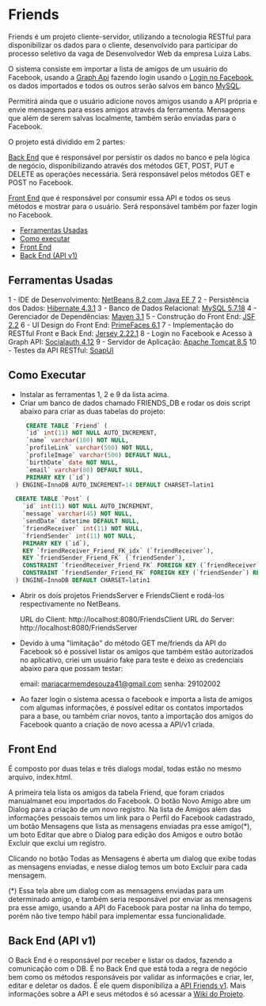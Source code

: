 # Friends
Friends é um projeto cliente-servidor, utilizando a tecnologia RESTful para disponibilizar os dados para o cliente, desenvolvido para participar do processo seletivo da vaga de Desenvolvedor Web da empresa Luiza Labs. 

O sistema consiste em importar a lista de amigos de um usuário do Facebook, usando a [Graph Api](https://developers.facebook.com/docs/graph-api) fazendo login usando o [Login no Facebook](https://developers.facebook.com/docs/facebook-login), os dados importados e todos os outros serão salvos em banco [MySQL](https://www.mysql.com/).

Permitirá ainda que o usuário adicione novos amigos usando a API própria e envie mensagens para esses amigos através da ferramenta. Mensagens que além de serem salvas localmente, também serão enviadas para o Facebook.

O projeto está dividido em 2 partes: 

[Back End](#back-end) que é responsável por persistir os dados no banco e pela lógica de negócio, disponibilizando através dos métodos GET, POST, PUT e DELETE as operações necessária. Será responsável pelos métodos GET e POST no Facebook.

[Front End](#front-end) que é responsável por consumir essa API e todos os seus métodos e mostrar para o usuário. Será responsável também por fazer login no Facebook.

- [Ferramentas Usadas](#ferramentas-usadas)
- [Como executar](#como-executar)
- [Front End](#front-end)
- [Back End (API v1)](#back-end)

## Ferramentas Usadas

1 - IDE de Desenvolvimento: [NetBeans 8.2 com Java EE 7](https://netbeans.org)
2 - Persistência dos Dados: [Hibernate 4.3.1](http://hibernate.org/)
3 - Banco de Dados Relacional: [MySQL 5.7.18](https://www.mysql.com)
4 - Gerenciador de Dependências: [Maven 3.1](https://maven.apache.org/)
5 - Construção do Front End: [JSF 2.2](https://javaee.github.io/javaserverfaces-spec/)
6 - UI Design do Front End: [PrimeFaces 6.1](https://www.primefaces.org/)
7 - Implementação do RESTful Front e Back End: [Jersey 2.22.1](https://github.com/jersey)
8 - Login no Facebook e Acesso à Graph API: [Socialauth 4.12](https://github.com/3pillarlabs/socialauth)
9 - Servidor de Aplicação: [Apache Tomcat 8.5](http://tomcat.apache.org/)
10 - Testes da API RESTful: [SoapUI](https://www.soapui.org/) 

## Como Executar

- Instalar as ferramentas 1, 2 e 9 da lista acima.
- Criar um banco de dados chamado FRIENDS_DB e rodar os dois script abaixo para criar as duas tabelas do projeto:

```SQL
     CREATE TABLE `Friend` (
     `id` int(11) NOT NULL AUTO_INCREMENT,
     `name` varchar(100) NOT NULL,
     `profileLink` varchar(500) NOT NULL,
     `profileImage` varchar(500) DEFAULT NULL,
     `birthDate` date NOT NULL,
     `email` varchar(80) DEFAULT NULL,
     PRIMARY KEY (`id`)
  ) ENGINE=InnoDB AUTO_INCREMENT=14 DEFAULT CHARSET=latin1

  CREATE TABLE `Post` (
    `id` int(11) NOT NULL AUTO_INCREMENT,
    `message` varchar(45) NOT NULL,
    `sendDate` datetime DEFAULT NULL,
    `friendReceiver` int(11) NOT NULL,
    `friendSender` int(11) NOT NULL,
    PRIMARY KEY (`id`),
    KEY `friendReceiver_Friend_FK_idx` (`friendReceiver`),
    KEY `friendSender_Friend_FK` (`friendSender`),
    CONSTRAINT `friendReceiver_Friend_FK` FOREIGN KEY (`friendReceiver`) REFERENCES `Friend` (`id`) ON DELETE NO ACTION O N     UPDATE NO ACTION,
    CONSTRAINT `friendSender_Friend_FK` FOREIGN KEY (`friendSender`) REFERENCES `Friend` (`id`) ON DELETE NO ACTION ON           UPDATE NO ACTION
  ) ENGINE=InnoDB DEFAULT CHARSET=latin1
```
- Abrir os dois projetos FriendsServer e FriendsClient e rodá-los respectivamente no NetBeans.

    URL do Client: http://localhost:8080/FriendsClient
    URL do Server: http://localhost:8080/FriendsServer

- Devido à uma "limitação" do método GET me/friends da API do Facebook só é possível listar os amigos que também estão autorizados no aplicativo, criei um usuário fake para teste e deixo as credenciais abaixo para que possam testar:
    
    email: mariacarmemdesouza41@gmail.com
    senha: 29102002

- Ao fazer login o sistema acessa o facebook e importa a lista de amigos com algumas informações, é possível editar os contatos importados para a base, ou também criar novos, tanto a importação dos amigos do Facebook quanto a criação de novo acessa a API/v1 criada.

## Front End

É composto por duas telas e três dialogs modal, todas estão no mesmo arquivo, index.html.

A primeira tela lista os amigos da tabela Friend, que foram criados manualmanet eou importados do Facebook. O botão Novo Amigo abre um Dialog para a criação de um novo registro. Na lista de Amigos além das informações pessoais temos um link para o Perfil do Facebook cadastrado, um botão Mensagens que lista as mensagens enviadas pra esse amigo(*), um boto Editar que abre o Dialog para edição dos Amigos e outro botão Excluir que exclui um registro.

Clicando no botão Todas as Mensagens é aberta um dialog que exibe todas as mensagens enviadas, e nesse dialog temos um boto Excluir para cada mensagem.

(*) Essa tela abre um dialog com as mensagens enviadas para um determinado amigo, e também seria responsável por enviar as mensagens pra esse amigo, usando a API do Facebook para postar na linha do tempo, porém não tive tempo hábil para implementar essa funcionalidade.

## Back End (API v1)

O Back End é o responsável por receber e listar os dados, fazendo a comunicação com o DB. É no Back End que está toda a regra de negócio bem como os métodos responsáveis por validar as informações e criar, ler, editar e deletar os dados. É ele quem disponibiliza a [API Friends v1](https://github.com/alanfrnk/friends/wiki). Mais informações sobre a API e seus métodos é só acessar a [Wiki do Projeto](https://github.com/alanfrnk/friends/wiki).

